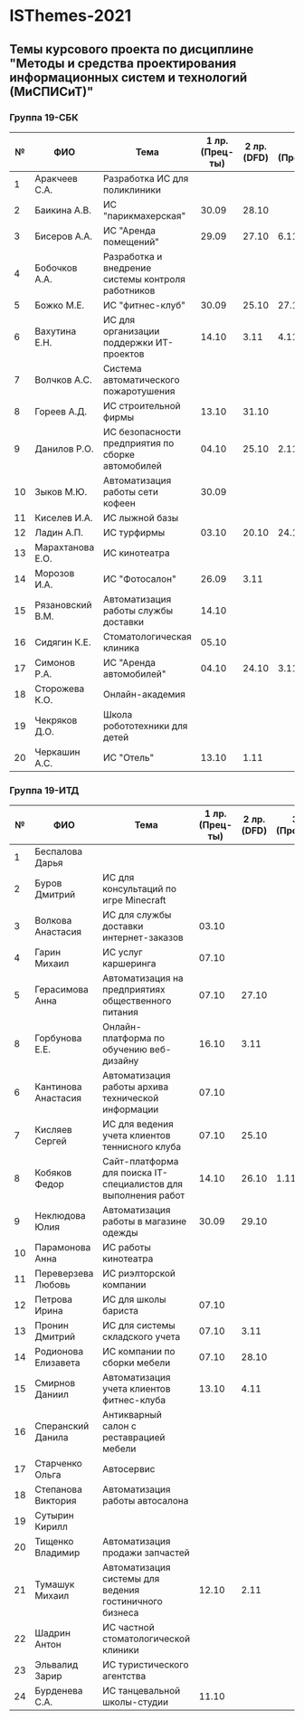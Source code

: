 # ISThemes-2021
## Темы курсового проекта по дисциплине "Методы и средства проектирования информационных систем и технологий (МиСПИСиТ)"


### Группа 19-СБК

|№ |  ФИО |	Тема	 | 1 лр. (Прец-ты) | 2 лр. (DFD)  | 3 лр. (Процессы) | 4 лр. (Модели данных) | 5 лр. (Метрики) |
|--|------|--------|--------------------|--------------|------------------|-----------------------|-----------------|
|1 |  Аракчеев С.А.      | Разработка ИС для поликлиники                      |       |       |          |
|2 |  Баикина А.В.       | ИС "парикмахерская"                                | 30.09 | 28.10 |          |
|3 |  Бисеров А.А.       | ИС "Аренда помещений"                              | 29.09 | 27.10 |  6.11           |
|4 |  Бобочков А.А.      | Разработка и внедрение системы контроля работников |       |       |          |          
|5 |  Божко М.Е.         | ИС "фитнес-клуб"                                   | 30.09 | 25.10 |  27.10   |
|6 |  Вахутина Е.Н.      | ИС для организации поддержки ИТ-проектов           | 14.10 | 3.11  |  4.11        |
|7 |  Волчков А.С.       | Система автоматического пожаротушения              |       |       |           |       
|8 |  Гореев А.Д.        | ИС строительной фирмы                              | 13.10 | 31.10 |           |
|9 |  Данилов Р.О.       | ИС безопасности предприятия по сборке автомобилей  | 04.10 | 25.10 |  2.11     |
|10|  Зыков М.Ю.         | Автоматизация работы сети кофеен                   | 30.09 |       |          |
|11|  Киселев И.А.       | ИС лыжной базы                                     |       |       |          |
|12|  Ладин А.П.         | ИС турфирмы                                        | 03.10 | 20.10 | 24.10 |
|13|  Марахтанова Е.О.   | ИС кинотеатра                                      |       |       |          |
|14|  Морозов И.А.       | ИС "Фотосалон"                                     | 26.09 | 3.11  |        |
|15|  Рязановский В.М.   | Автоматизация работы службы доставки               | 14.10 | |          |
|16|  Сидягин К.Е.       | Стоматологическая клиника                          | 05.10 | |          |
|17|  Симонов Р.А.       | ИС "Аренда автомобилей"                            | 04.10 | 24.10 | 3.11 |
|18|  Сторожева К.О.     | Онлайн-академия                                    |       | |          |
|19|  Чекряков Д.О.      | Школа робототехники для детей                      |       | |          |
|20|  Черкашин А.С.      | ИС "Отель"                                         | 13.10 | 1.11       |          |

### Группа 19-ИТД

|№ |      ФИО            |	Тема	| 1 лр. (Прец-ты) | 2 лр. (DFD) | 3 лр. (Процессы) | 4 лр. (Модели данных) | 5 лр. (Метрики) |
|--|---------------------|--------|-----------------|-------------|------------------|-----------------------|-----------------|
|1 |  Беспалова Дарья      |  | | |
|2 |  Буров Дмитрий       | ИС для консультаций по игре Minecraft | | |
|3 |  Волкова Анастасия     | ИС для службы доставки интернет-заказов |  03.10 | |
|4 |  Гарин Михаил       | ИС услуг каршеринга | 07.10 | |
|5 |  Герасимова Анна         | Автоматизация на предприятиях общественного питания | 07.10 | 27.10 |
|8 |  Горбунова Е.Е.     | Онлайн-платформа по обучению веб-дизайну | 16.10 | 3.11|
|6 |  Кантинова Анастасия      | Автоматизация работы архива технической информации |   07.10  | |
|7 |  Кисляев Сергей       | ИС для ведения учета клиентов теннисного клуба | 07.10 | 25.10  |
|8 |  Кобяков Федор      |  Сайт-платформа для поиска IT-специалистов для выполнения работ   | 14.10 | 26.10 | 1.11 |            
|9 |  Неклюдова Юлия        | Автоматизация работы в магазине одежды | 30.09  | 29.10 |
|10|  Парамонова Анна       | ИС работы кинотеатра |      | |
|11|  Переверзева Любовь         | ИС риэлторской компании | | |
|12|  Петрова Ирина       | ИС для школы бариста |  07.10   | |
|13|  Пронин Дмитрий         | ИС для системы складского учета | 07.10 | 3.11|
|14|  Родионова Елизавета   | ИС компании по сборки мебели | 07.10 | 28.10|
|15|  Смирнов Даниил       | Автоматизация учета клиентов фитнес-клуба | 13.10| 4.11|
|16|  Сперанский Данила   | Антикварный салон с реставрацией мебели | | |
|17|  Старченко Ольга       | Автосервис | | |
|18|  Степанова Виктория       | Автоматизация работы автосалона  | | |
|19|  Сутырин Кирилл     |  | | |
|20|  Тищенко Владимир      | Автоматизация продажи запчастей | | |
|21|  Тумашук Михаил      |  Автоматизация системы для ведения гостиничного бизнеса  | 12.10 | 2.11 |
|22|  Шадрин Антон      | ИС частной стоматологической клиники | | |
|23|  Эльвалид Зарир      |  ИС туристического агентства| |
|24|  Бурденева С.А.     | ИС танцевальной школы-студии | 11.10 | |
